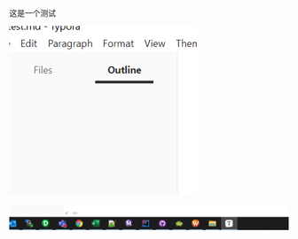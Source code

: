 这是一个测试

![image-20210802172010131](img/image-20210802172010131.png)



![image-20210802172139445](img/image-20210802172139445.png)

